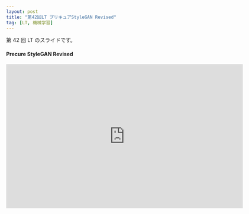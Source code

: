 ```yaml
---
layout: post
title: "第42回LT プリキュアStyleGAN Revised"
tag: [LT, 機械学習]
---
```


第 42 回 LT のスライドです。

#### Precure StyleGAN Revised

<div class="slide">
  <iframe src="https://docs.google.com/presentation/d/e/2PACX-1vSwwKjOCP1f647W8x-1n1EXlR5OOemPDqNfyEdWBN_SeYTvLfXGGg3We_fJjZVHix2MG4QxmL989cGn/embed?start=false&loop=false&delayms=3000" frameborder="0" width="640" height="390" allowfullscreen="true" mozallowfullscreen="true" webkitallowfullscreen="true"></iframe>
</div>

